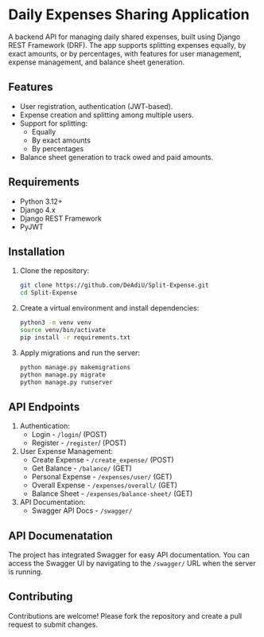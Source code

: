 # Daily Expenses Sharing Application

A backend API for managing daily shared expenses, built using Django REST Framework (DRF). The app supports splitting expenses equally, by exact amounts, or by percentages, with features for user management, expense management, and balance sheet generation.

## Features

- User registration, authentication (JWT-based).
- Expense creation and splitting among multiple users.
- Support for splitting:
  - Equally
  - By exact amounts
  - By percentages
- Balance sheet generation to track owed and paid amounts.

## Requirements

- Python 3.12+
- Django 4.x
- Django REST Framework
- PyJWT

## Installation

1. Clone the repository:

   ```bash
   git clone https://github.com/DeAdiU/Split-Expense.git
   cd Split-Expense

2. Create a virtual environment and install dependencies:
    ```bash
    python3 -m venv venv
    source venv/bin/activate
    pip install -r requirements.txt

3. Apply migrations and run the server:
    ```bash 
    python manage.py makemigrations
    python manage.py migrate
    python manage.py runserver

## API Endpoints

1. Authentication:
    - Login - `/login`/ (POST)
    - Register - `/register`/ (POST)
2. User Expense Management:
    - Create Expense - `/create_expense/` (POST)
    - Get Balance - `/balance/` (GET)
    - Personal Expense - `/expenses/user/` (GET)
    - Overall Expense - `/expenses/overall/` (GET)
    - Balance Sheet - `/expenses/balance-sheet/` (GET)
3. API Documentation:
    - Swagger API Docs - `/swagger/` 

## API Documenatation

The project has integrated Swagger for easy API documentation. You can access the Swagger UI by navigating to the `/swagger/` URL when the server is running.
    
## Contributing

Contributions are welcome! Please fork the repository and create a pull request to submit changes.